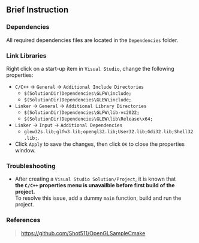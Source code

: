 ## Brief Instruction
### Dependencies
All required dependencies files are located in the `Dependencies` folder.

### Link Libraries
Right click on a start-up item in `Visual Studio`, change the following properties:
* `C/C++` -> `General` -> `Additional Include Directories` <br>
    * `$(SolutionDir)Dependencies\GLFW\include;`
    * `$(SolutionDir)Dependencies\GLEW\include;`
* `Linker` -> `General` -> `Additional Library Directories` <br>
    * `$(SolutionDir)Dependencies\GLFW\lib-vc2022;`
    * `$(SolutionDir)Dependencies\GLEW\lib\Release\x64;`
* `Linker` -> `Input` -> `Additional Dependencies` <br>
    * `glew32s.lib;glfw3.lib;opengl32.lib;User32.lib;Gdi32.lib;Shell32.lib;`.
* Click `Apply` to save the changes, then click `OK` to close the properties window.

### Troubleshooting
* After creating a `Visual Studio Solution/Project`, it is known that \
  **the `C/C++` properties menu is unavailble before first build of the project.** <br>
  To resolve this issue, add a dummy `main` function, build and run the project.

### References
> https://github.com/Shot511/OpenGLSampleCmake<br>
